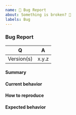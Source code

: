 ```yaml
---
name: 🐞 Bug Report
about: Something is broken? 🔨
labels: Bug
---
```


### Bug Report

<!-- Fill in the relevant information below to help triage your issue. -->

| Q          | A     |
|------------|-------|
| Version(s) | x.y.z |

#### Summary

<!-- Provide a summary describing the problem you are experiencing. -->

#### Current behavior

<!-- What is the current (buggy) behavior? -->

#### How to reproduce

<!--
Provide steps to reproduce the bug.

Adding a failing unit test would help us a lot - you can submit one in a Pull
Request separately, referencing this bug report.
-->

#### Expected behavior

<!-- What was the expected (correct) behavior? -->
